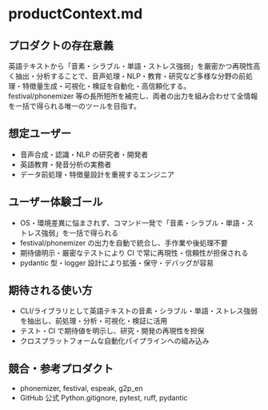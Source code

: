 # productContext.md

## プロダクトの存在意義

英語テキストから「音素・シラブル・単語・ストレス強弱」を厳密かつ再現性高く抽出・分析することで、音声処理・NLP・教育・研究など多様な分野の前処理・特徴量生成・可視化・検証を自動化・高信頼化する。  
festival/phonemizer 等の長所短所を補完し、両者の出力を組み合わせて全情報を一括で得られる唯一のツールを目指す。

## 想定ユーザー

- 音声合成・認識・NLP の研究者・開発者
- 英語教育・発音分析の実務者
- データ前処理・特徴量設計を重視するエンジニア

## ユーザー体験ゴール

- OS・環境差異に悩まされず、コマンド一発で「音素・シラブル・単語・ストレス強弱」を一括で得られる
- festival/phonemizer の出力を自動で統合し、手作業や後処理不要
- 期待値明示・厳密なテストにより CI で常に再現性・信頼性が担保される
- pydantic 型・logger 設計により拡張・保守・デバッグが容易

## 期待される使い方

- CLI/ライブラリとして英語テキストの音素・シラブル・単語・ストレス強弱を抽出し、前処理・分析・可視化・検証に活用
- テスト・CI で期待値を明示し、研究・開発の再現性を担保
- クロスプラットフォームな自動化パイプラインへの組み込み

## 競合・参考プロダクト

- phonemizer, festival, espeak, g2p_en
- GitHub 公式 Python.gitignore, pytest, ruff, pydantic

